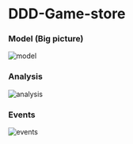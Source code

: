 # DDD-Game-store

### Model (Big picture)

![model](https://res.cloudinary.com/df8qzqymf/image/upload/v1640146077/PET-Proyect-DDD-Analisis.drawio_1_wg4tu8.png)

### Analysis

![analysis](https://res.cloudinary.com/df8qzqymf/image/upload/v1640146077/PET-Proyect-DDD-Modelo.drawio_1_n0fxk7.png)

### Events

![events](https://res.cloudinary.com/df8qzqymf/image/upload/v1640146077/PET-Proyect-DDD-Eventos.drawio_1_szzwsb.png)
